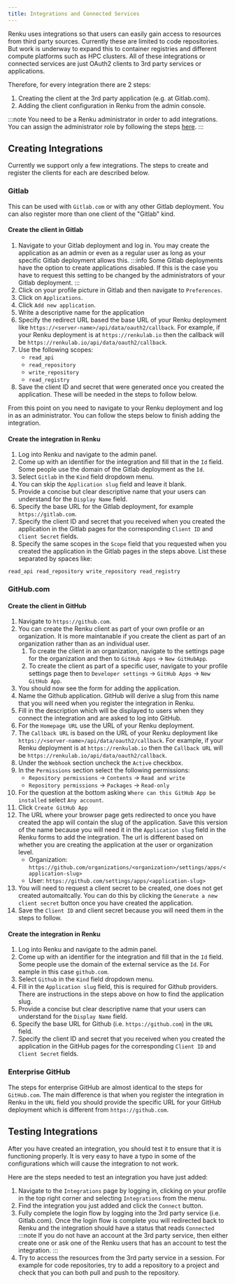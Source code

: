 ```yaml
---
title: Integrations and Connected Services
---
```


Renku uses integrations so that users can easily gain access to resources
from third party sources. Currently these are limited to code repositories.
But work is underway to expand this to container registries and different
compute platforms such as HPC clusters. All of these integrations or connected
services are just OAuth2 clients to 3rd party services or applications.

Therefore, for every integration there are 2 steps:
1. Creating the client at the 3rd party application (e.g. at Gitlab.com).
2. Adding the client configuration in Renku from the admin console.

:::note
You need to be a Renku administrator in order to add integrations. You can assign
the administrator role by following the steps [here](08-user-management.md).
:::

## Creating Integrations

Currently we support only a few integrations. The steps to create and register the clients
for each are described below.

### Gitlab

This can be used with `Gitlab.com` or with any other Gitlab deployment. You can also
register more than one client of the "Gitlab" kind.

#### Create the client in Gitlab

1. Navigate to your Gitlab deployment and log in. You may create the application
as an admin or even as a regular user as long as your specific Gitlab deployment
allows this.
    :::info
    Some Gitlab deployments have the option to create applications disabled.
    If this is the case you have to request this setting to be changed by the
    administrators of your Gitlab deployment.
    :::
2. Click on your profile picture in Gitlab and then navigate to `Preferences`.
3. Click on `Applications`.
4. Click `Add new application`.
5. Write a descriptive name for the application
6. Specify the redirect URL based the base URL of your Renku deployment 
like `https://<server-name>/api/data/oauth2/callback`. For example,
if your Renku deployment is at `https://renkulab.io` then the callback will be 
`https://renkulab.io/api/data/oauth2/callback`.
7. Use the following scopes:
    - `read_api`
    - `read_repository`
    - `write_repository`
    - `read_registry`
8. Save the client ID and secret that were generated once you created the application.
These will be needed in the steps to follow below.

From this point on you need to navigate to your Renku deployment and log in as an administrator.
You can follow the steps below to finish adding the integration.

#### Create the integration in Renku

1. Log into Renku and navigate to the admin panel.
2. Come up with an identifier for the integration and fill that in the `Id` field.
Some people use the domain of the Gitlab deployment as the `Id`.
2. Select `Gitlab` in the `Kind` field dropdown menu.
3. You can skip the `Application slug` field and leave it blank.
4. Provide a concise but clear descriptive name that your users can understand for the `Display Name` field.
5. Specify the base URL for the Gitlab deployment, for example `https://gitlab.com`.
6. Specify the client ID and secret that you received when you created the application in the 
Gitlab pages for the corresponding `Client ID` and `Client Secret` fields.
7. Specify the same scopes in the `Scope` field that you requested when you created the application
in the Gitlab pages in the steps above. List these separated by spaces like:

```
read_api read_repository write_repository read_registry
```

### GitHub.com

#### Create the client in GitHub

1. Navigate to `https://github.com`.
2. You can create the Renku client as part of your own profile or an organization.
It is more maintanable if you create the client as part of an organization rather than
as an individual user. 
    1. To create the client in an organization, navigate to the settings 
    page for the organization and then to `GitHub Apps` -> `New GitHubApp`. 
    2. To create the client as part of a specific user, navigate to your profile settings page
    then to `Developer settings` -> `GitHub Apps` -> `New GitHub App`.
3. You should now see the form for adding the application. 
4. Name the Github application. GitHub will derive a slug from this name that you will need when you
register the integration in Renku.
5. Fill in the description which will be displayed to users when they connect the integration
and are asked to log into GitHub.
6. For the `Homepage URL` use the URL of your Renku deployment.
7. The `Callback URL` is based on the URL of your Renku deployment 
like `https://<server-name>/api/data/oauth2/callback`. For example,
if your Renku deployment is at `https://renkulab.io` then the `Callback URL` will be 
`https://renkulab.io/api/data/oauth2/callback`.
8. Under the `Webhook` section uncheck the `Active` checkbox.
9. In the `Permissions` section select the following permissions:
    - `Repository permissions` -> `Contents` -> `Read and write`
    - `Repository permissions` -> `Packages` -> `Read-only`
10. For the question at the bottom asking `Where can this GitHub App be installed` select `Any account`.
11. Click `Create GitHub App`
12. The URL where your browser page gets redirected to once you have created the app
will contain the slug of the application. Save this version of the name because you will need it
in the `Application slug` field in the Renku forms to add the integration. The url is different based on whether
you are creating the application at the user or organization level.
    - Organization: `https://github.com/organizations/<organization>/settings/apps/<application-slug>`
    - User: `https://github.com/settings/apps/<application-slug>`
13. You will need to request a client secret to be created, one does not get created automaitcally.
You can do this by clicking the `Generate a new client secret` button once you have created the application.
12. Save the `Client ID` and client secret because you will need them in the steps to follow.

#### Create the integration in Renku

1. Log into Renku and navigate to the admin panel.
2. Come up with an identifier for the integration and fill that in the `Id` field.
Some people use the domain of the external service as the `Id`. For eample in this case `github.com`.
3. Select `Github` in the `Kind` field dropdown menu.
4. Fill in the `Application slug` field, this is required for Github providers.
There are instructions in the steps above on how to find the application slug.
5. Provide a concise but clear descriptive name that your users can understand for the `Display Name` field.
6. Specify the base URL for Github (i.e. `https://github.com`) in the `URL` field.
7. Specify the client ID and secret that you received when you created the application in the 
GitHub pages for the corresponding `Client ID` and `Client Secret` fields.

### Enterprise GitHub

The steps for enterprise GitHub are almost identical to the steps for `GitHub.com`.
The main difference is that when you register the integration in Renku in the `URL` field you should provide
the specific URL for your GitHub deployment which is different from `https://github.com`.

## Testing Integrations

After you have created an integration, you should test it to ensure that it is functioning properly.
It is very easy to have a typo in some of the configurations which will cause the integration to not work.

Here are the steps needed to test an integration you have just added:
1. Navigate to the `Integrations` page by logging in, clicking on your profile in
the top right corner and selecting `Integrations` from the menu.
2. Find the  integration you just added and click the `Connect` button. 
3. Fully complete the login flow by logging into the 3rd party service (i.e. Gitlab.com).
Once the login flow is complete you will redirected back to Renku and the integration should
have a status that reads `Connected`
    :::note
    If you do not have an account at the 3rd party service, then either create one
    or ask one of the Renku users that has an account to test the integration.
    :::
4. Try to access the resources from the 3rd party service in a session. For example for code repositories,
try to add a repository to a project and check that you can both pull and push to the repository.
